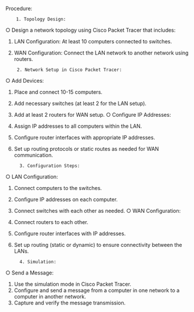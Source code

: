 Procedure:

        1. Topology Design:
○ Design a network topology using Cisco Packet Tracer that includes:
1. LAN Configuration: At least 10 computers connected to switches.
2. WAN Configuration: Connect the LAN network to another network using
routers.

        2. Network Setup in Cisco Packet Tracer:
○ Add Devices:
1. Place and connect 10-15 computers.
2. Add necessary switches (at least 2 for the LAN setup).
3. Add at least 2 routers for WAN setup.
○ Configure IP Addresses:
1. Assign IP addresses to all computers within the LAN.
2. Configure router interfaces with appropriate IP addresses.
3. Set up routing protocols or static routes as needed for WAN
communication.

         3. Configuration Steps:
○ LAN Configuration:
1. Connect computers to the switches.
2. Configure IP addresses on each computer.
3. Connect switches with each other as needed.
○ WAN Configuration:
1. Connect routers to each other.
2. Configure router interfaces with IP addresses.
3. Set up routing (static or dynamic) to ensure connectivity between the
LANs.

         4. Simulation:
○ Send a Message:
1. Use the simulation mode in Cisco Packet Tracer.
2. Configure and send a message from a computer in one network to a
computer in another network.
3. Capture and verify the message transmission.
